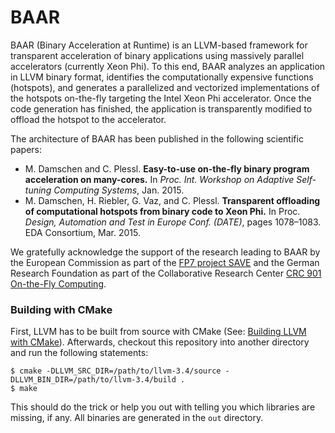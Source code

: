 BAAR
====

BAAR (Binary Acceleration at Runtime) is an LLVM-based framework for transparent acceleration of binary applications using massively parallel accelerators (currently Xeon Phi). To this end, BAAR analyzes an application in LLVM binary format, identifies the computationally expensive functions (hotspots), and generates a parallelized and vectorized implementations of the hotspots on-the-fly targeting the Intel Xeon Phi accelerator. Once the code generation has finished, the application is transparently modified to offload the hotspot to the accelerator.

The architecture of BAAR has been published in the following scientific papers:

* M. Damschen and C. Plessl. __Easy-to-use on-the-fly binary program acceleration on many-cores.__ In *Proc. Int. Workshop on Adaptive Self-tuning Computing Systems*, Jan. 2015.
* M. Damschen, H. Riebler, G. Vaz, and C. Plessl. __Transparent offloading of computational hotspots from binary code to Xeon Phi.__ In Proc. *Design, Automation and Test in Europe Conf. (DATE)*, pages 1078–1083. EDA Consortium, Mar. 2015.

We gratefully acknowledge the support of the research leading to BAAR by the European Commission as part of the [FP7 project SAVE](http://www.fp7-save.eu) and the German Research Foundation as part of the Collaborative Research Center [CRC 901 On-the-Fly Computing](http://sfb901.uni-paderborn.de).


### Building with CMake

First, LLVM has to be built from source with CMake (See: [Building LLVM with CMake](http://llvm.org/docs/CMake.html)). Afterwards, checkout this repository into another directory and run the following statements:

    $ cmake -DLLVM_SRC_DIR=/path/to/llvm-3.4/source -DLLVM_BIN_DIR=/path/to/llvm-3.4/build .
    $ make

This should do the trick or help you out with telling you which libraries are missing, if any. All binaries are generated in the `out` directory.
